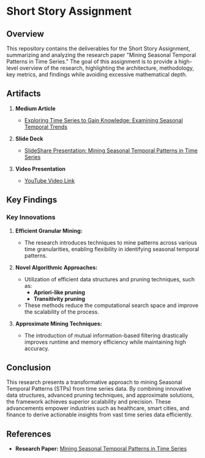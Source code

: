 # Short Story Assignment

## Overview
This repository contains the deliverables for the Short Story Assignment, summarizing and analyzing the research paper "Mining Seasonal Temporal Patterns in Time Series." The goal of this assignment is to provide a high-level overview of the research, highlighting the architecture, methodology, key metrics, and findings while avoiding excessive mathematical depth.

## Artifacts

1. **Medium Article**
   - [Exploring Time Series to Gain Knowledge: Examining Seasonal Temporal Trends](https://medium.com/@yugmmaneshkumar.patel/exploring-time-series-to-gain-knowledge-examining-seasonal-temporal-trends-a641f160c9b2)

2. **Slide Deck**
   - [SlideShare Presentation: Mining Seasonal Temporal Patterns in Time Series](https://www.slideshare.net/slideshow/mining-seasonal-temporal-patterns-in-time-series/274024355)

3. **Video Presentation**
   - [YouTube Video Link](https://youtu.be/siyMMpgTiQM)

## Key Findings

### Key Innovations
1. **Efficient Granular Mining:**
   - The research introduces techniques to mine patterns across various time granularities, enabling flexibility in identifying seasonal temporal patterns.

2. **Novel Algorithmic Approaches:**
   - Utilization of efficient data structures and pruning techniques, such as:
     - **Apriori-like pruning**
     - **Transitivity pruning**
   - These methods reduce the computational search space and improve the scalability of the process.

3. **Approximate Mining Techniques:**
   - The introduction of mutual information-based filtering drastically improves runtime and memory efficiency while maintaining high accuracy.

## Conclusion
This research presents a transformative approach to mining Seasonal Temporal Patterns (STPs) from time series data. By combining innovative data structures, advanced pruning techniques, and approximate solutions, the framework achieves superior scalability and precision. These advancements empower industries such as healthcare, smart cities, and finance to derive actionable insights from vast time series data efficiently.

## References
- **Research Paper:** [Mining Seasonal Temporal Patterns in Time Series](https://arxiv.org/pdf/2206.14604)

